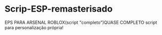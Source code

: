 # Scrip-ESP-remasterisado
EPS PARA ARSENAL ROBLOX(script "completo")QUASE COMPLETO
script para personalização própria!
